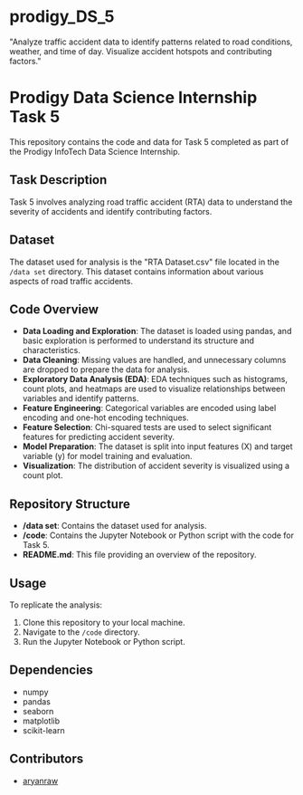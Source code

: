 # prodigy_DS_5
"Analyze traffic accident data to identify patterns related to road conditions, weather, and time of day. Visualize accident hotspots and contributing factors."


# Prodigy Data Science Internship Task 5

This repository contains the code and data for Task 5 completed as part of the Prodigy InfoTech Data Science Internship.

## Task Description

Task 5 involves analyzing road traffic accident (RTA) data to understand the severity of accidents and identify contributing factors.

## Dataset

The dataset used for analysis is the "RTA Dataset.csv" file located in the `/data set` directory. This dataset contains information about various aspects of road traffic accidents.

## Code Overview

- **Data Loading and Exploration**: The dataset is loaded using pandas, and basic exploration is performed to understand its structure and characteristics.
- **Data Cleaning**: Missing values are handled, and unnecessary columns are dropped to prepare the data for analysis.
- **Exploratory Data Analysis (EDA)**: EDA techniques such as histograms, count plots, and heatmaps are used to visualize relationships between variables and identify patterns.
- **Feature Engineering**: Categorical variables are encoded using label encoding and one-hot encoding techniques.
- **Feature Selection**: Chi-squared tests are used to select significant features for predicting accident severity.
- **Model Preparation**: The dataset is split into input features (X) and target variable (y) for model training and evaluation.
- **Visualization**: The distribution of accident severity is visualized using a count plot.

## Repository Structure

- **/data set**: Contains the dataset used for analysis.
- **/code**: Contains the Jupyter Notebook or Python script with the code for Task 5.
- **README.md**: This file providing an overview of the repository.

## Usage

To replicate the analysis:

1. Clone this repository to your local machine.
2. Navigate to the `/code` directory.
3. Run the Jupyter Notebook or Python script.

## Dependencies

- numpy
- pandas
- seaborn
- matplotlib
- scikit-learn

## Contributors

- [aryanraw](https://github.com/aryanraw)

